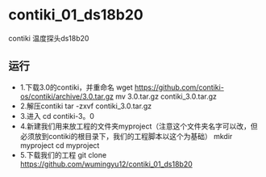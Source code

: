 # contiki_01_ds18b20
contiki 温度探头ds18b20

运行
--------------------
* 1.下载3.0的contiki，并重命名
wget https://github.com/contiki-os/contiki/archive/3.0.tar.gz
mv 3.0.tar.gz contiki_3.0.tar.gz
* 2.解压contiki
tar -zxvf contiki_3.0.tar.gz
* 3.进入
cd contiki-3。0
* 4.新建我们用来放工程的文件夹myproject（注意这个文件夹名字可以改，但必须放到contiki的根目录下，我们的工程脚本以这个为基础）
mkdir myproject
cd myproject
* 5.下载我们的工程
git clone https://github.com/wumingyu12/contiki_01_ds18b20
